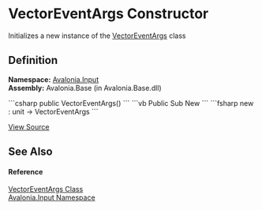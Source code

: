 # VectorEventArgs Constructor


Initializes a new instance of the <a href="T_Avalonia_Input_VectorEventArgs">VectorEventArgs</a> class



## Definition
**Namespace:** <a href="N_Avalonia_Input">Avalonia.Input</a>  
**Assembly:** Avalonia.Base (in Avalonia.Base.dll)

<Tabs groupId="api-code-preview">
<TabItem value="csharp" label="C#">
```csharp
public VectorEventArgs()
```
</TabItem>
<TabItem value="vb" label="VB">
```vb
Public Sub New
```
</TabItem>
<TabItem value="fsharp" label="F#">
```fsharp
new : unit -> VectorEventArgs
```
</TabItem>
</Tabs>



<a href="https://github.com/AvaloniaUI/Avalonia/tree/master/src/Avalonia.Base/Input/VectorEventArgs.cs" title="View the source code">View Source</a>



## See Also


#### Reference
<a href="T_Avalonia_Input_VectorEventArgs">VectorEventArgs Class</a>  
<a href="N_Avalonia_Input">Avalonia.Input Namespace</a>  

